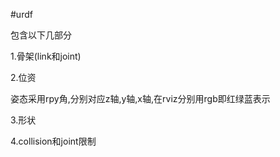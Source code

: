 #urdf

包含以下几部分

1.骨架(link和joint)

2.位资

姿态采用rpy角,分别对应z轴,y轴,x轴,在rviz分别用rgb即红绿蓝表示

3.形状

4.collision和joint限制


